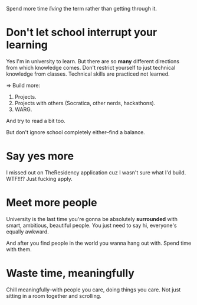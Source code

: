 Spend more time _living_ the term rather than getting through it.
# Don't let school interrupt your learning
Yes I'm in university to learn. But there are so **many** different directions from which knowledge comes. Don't restrict yourself to just technical knowledge from classes. Technical skills are practiced not learned.

=> Build more: 
1. Projects.
2. Projects with others (Socratica, other nerds, hackathons).
3. WARG.

And try to read a bit too.

But don't ignore school completely either–find a balance.
# Say yes more
I missed out on TheResidency application cuz I wasn't sure what I'd build. WTF!!!? Just fucking apply.
# Meet more people
University is the last time you're gonna be absolutely **surrounded** with smart, ambitious, beautiful people. You just need to say hi, everyone's equally awkward.

And after you find people in the world you wanna hang out with. Spend time with them.
# Waste time, meaningfully
Chill meaningfully–with people you care, doing things you care. Not just sitting in a room together and scrolling.